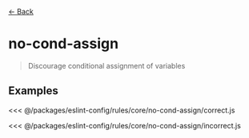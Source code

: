 [&#x2190; Back](./)
# no-cond-assign <badge text="warn" type="warn" vertical="middle"/>

> Discourage conditional assignment of variables


## Examples

<code-highlight>
 
<div slot="correct">

<<< @/packages/eslint-config/rules/core/no-cond-assign/correct.js

</div>

 
<div slot="incorrect">

<<< @/packages/eslint-config/rules/core/no-cond-assign/incorrect.js

</div>

 
</code-highlight>

